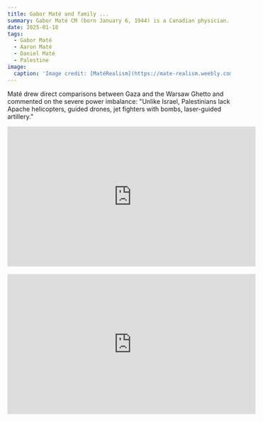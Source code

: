 ```yaml
---
title: Gabor Maté and family ...
summary: Gabor Maté CM (born January 6, 1944) is a Canadian physician. His sons, Aaron and Daniel have their own podcasts (['Useful Idiots'](https://www.youtube.com/@usefulidiots) and ['Bad Hasbara'](https://www.youtube.com/@Badhasbara))
date: 2025-01-18
tags:
  - Gabor Maté
  - Aaron Maté
  - Daniel Maté
  - Palestine
image:
  caption: 'Image credit: [MatéRealism](https://mate-realism.weebly.com/)'
---
```


Maté drew direct comparisons between Gaza and the Warsaw Ghetto and commented on the severe power imbalance: "Unlike Israel, Palestinians lack Apache helicopters, guided drones, jet fighters with bombs, laser-guided artillery."


<iframe width="560" height="315" src="https://www.youtube.com/embed/D-5cuqyRM9w?si=cU6ebipFPUpnnUjj" title="YouTube video player" frameborder="0" allow="accelerometer; autoplay; clipboard-write; encrypted-media; gyroscope; picture-in-picture; web-share" referrerpolicy="strict-origin-when-cross-origin" allowfullscreen></iframe>

<br>

<br>

<iframe width="560" height="315" src="https://www.youtube.com/embed/hFOTBAiTHZA?si=M8-yxBCwiqnacRYe" title="YouTube video player" frameborder="0" allow="accelerometer; autoplay; clipboard-write; encrypted-media; gyroscope; picture-in-picture; web-share" referrerpolicy="strict-origin-when-cross-origin" allowfullscreen></iframe>